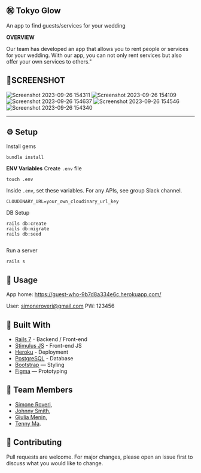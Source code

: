 
㊗️ Tokyo Glow
---

An app to find guests/services for your wedding

**OVERVIEW**

Our team has developed an app that allows you to rent people or services for your wedding. 
With our app, you can not only rent services but also offer your own services to others."

📱SCREENSHOT
---


![Screenshot 2023-09-26 154311](https://github.com/Roveri91/guest_who/assets/105217392/56871b5a-ba88-40d6-91bc-f2b033d01340)
![Screenshot 2023-09-26 154109](https://github.com/Roveri91/guest_who/assets/105217392/f84c2453-0bdb-4cdd-a07f-7627b1e99757)
![Screenshot 2023-09-26 154637](https://github.com/Roveri91/guest_who/assets/105217392/9dbe427e-7c24-4d1c-8f7e-caf75093df87)
![Screenshot 2023-09-26 154546](https://github.com/Roveri91/guest_who/assets/105217392/19928a7a-7006-4331-b849-cd904b1a212c)
![Screenshot 2023-09-26 154340](https://github.com/Roveri91/guest_who/assets/105217392/882dfd3e-15a9-4d94-b6e0-89799fda3718)

---

⚙️ Setup
---
Install gems

```
bundle install
```

**ENV Variables**
Create `.env` file

```
touch .env
```

Inside `.env`, set these variables. For any APIs, see group Slack channel.

```
CLOUDINARY_URL=your_own_cloudinary_url_key 
```

DB Setup

```
rails db:create
rails db:migrate
rails db:seed
  
```

Run a server

```
rails s
```


📕 Usage
---

App home: https://guest-who-9b7d8a334e6c.herokuapp.com/

User: simoneroveri@gmail.com
PW: 123456

🔨 Built With
---
+ [Rails 7](https://guides.rubyonrails.org/) - Backend / Front-end
+ [Stimulus JS](https://stimulus.hotwired.dev/) - Front-end JS
+ [Heroku](https://www.heroku.com/) - Deployment
+ [PostgreSQL](https://www.postgresql.org/) - Database
+ [Bootstrap](https://getbootstrap.com/) — Styling
+ [Figma](https://www.figma.com/ja/) — Prototyping


🗿 Team Members
---
* [Simone Roveri](https://www.linkedin.com/in/simone-roveri/),
* [Johnny Smith](https://www.linkedin.com/in/jonathan-smith-046007138/),
* [Giulia Menin](https://www.linkedin.com/in/giuliamenin/),
* [Tenny Ma](https://www.linkedin.com/in/tennyma/).


💅 Contributing
---
Pull requests are welcome. For major changes, please open an issue first to discuss what you would like to change.


